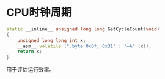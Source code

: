 # CPU时钟周期

```cpp
static __inline__ unsigned long long GetCycleCount(void)
{
    unsigned long long int x;
    __asm__ volatile (".byte 0x0f, 0x31" : "=A" (x));
    return x;
}
```
用于评估运行效率。